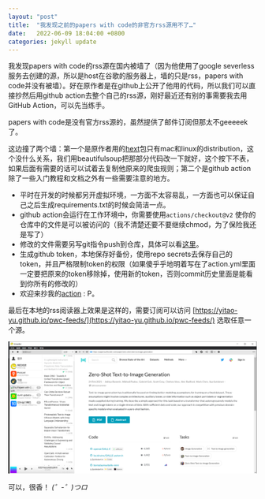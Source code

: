 ```yaml
---
layout: "post"
title:  "我发现之前的papers with code的非官方rss源用不了…"
date:   2022-06-09 18:04:00 +0800
categories: jekyll update
---
```


我发现papers with code的rss源在国内被墙了（因为他使用了google severless服务去创建的源，所以是host在谷歌的服务器上，墙的只是rss，papers with code并没有被墙）。好在原作者是在github上公开了他用的代码，所以我们可以直接抄然后用github action去整个自己的rss源，刚好最近还有别的事需要我去用GitHub Action，可以先当练手。

papers with code是没有官方rss源的，虽然提供了邮件订阅但那太不geeeeek了。

这边撞了两个墙：第一个是原作者用的[hext](https://pypi.org/project/hext/)包只有mac和linux的distribution，这个没什么关系，我们用beautifulsoup把那部分代码改一下就好，这个按下不表，如果后面有需要的话可以试着去复制他原来的爬虫规则；第二个是github action除了一些入门教程和文档之外有一些需要注意的地方。

- 平时在开发的时候都另开虚拟环境，一方面不太容易乱，一方面也可以保证自己之后生成requirements.txt的时候会简洁一点。
- github action会运行在工作环境中，你需要使用`actions/checkout@v2` 使你的仓库中的文件是可以被访问的（我不清楚还要不要继续chmod，为了保险我还是写了）
- 修改的文件需要另写git指令push到仓库，具体可以看[这里](https://github.community/t/possible-to-commit-files-after-workflow-runs/17824)。
- 生成github token，本地保存好备份，使用repo secrets去保存自己的token，并且严格限制token的权限（如果傻乎乎地明着写在了action.yml里面一定要把原来的token移除掉，使用新的token，否则commit历史里面是能看到你所有的修改的）
- 欢迎来抄我的[action](https://github.com/yitao-yu/pwc-feeds/blob/master/.github/workflows/action.yml) : P。

最后在本地的rss阅读器上效果是这样的，需要订阅可以访问 [https://yitao-yu.github.io/pwc-feeds/](https://yitao-yu.github.io/pwc-feeds/) 选取任意一个源。

![rss_reader.png](./data/rss_pic.png)

可以，很香！ *(゜-゜)つロ*
